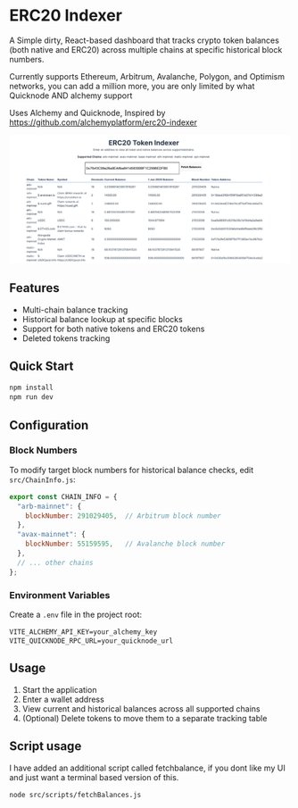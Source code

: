 # ERC20 Indexer

A Simple dirty, React-based dashboard that tracks crypto token balances (both native and ERC20) across multiple chains at specific historical block numbers.

Currently supports Ethereum, Arbitrum, Avalanche, Polygon, and Optimism networks, you can add a million more, you are only limited by what Quicknode AND alchemy support

Uses Alchemy and Quicknode, Inspired by https://github.com/alchemyplatform/erc20-indexer

![alt text](<Screenshot 2025-06-19 at 11.39.31.png>)

## Features
- Multi-chain balance tracking
- Historical balance lookup at specific blocks
- Support for both native tokens and ERC20 tokens
- Deleted tokens tracking

## Quick Start
```bash
npm install
npm run dev
```

## Configuration

### Block Numbers
To modify target block numbers for historical balance checks, edit `src/ChainInfo.js`:
```javascript
export const CHAIN_INFO = {
  "arb-mainnet": {
    blockNumber: 291029405,  // Arbitrum block number
  },
  "avax-mainnet": {
    blockNumber: 55159595,   // Avalanche block number
  },
  // ... other chains
};
```

### Environment Variables
Create a `.env` file in the project root:
```env
VITE_ALCHEMY_API_KEY=your_alchemy_key
VITE_QUICKNODE_RPC_URL=your_quicknode_url
```

## Usage
1. Start the application
2. Enter a wallet address
3. View current and historical balances across all supported chains
4. (Optional) Delete tokens to move them to a separate tracking table

## Script usage
I have added an additional script called fetchbalance, if you dont like my UI and just want a terminal based version of this.
```
node src/scripts/fetchBalances.js
```